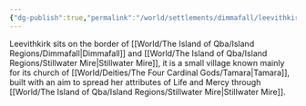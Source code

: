 ```yaml
---
{"dg-publish":true,"permalink":"/world/settlements/dimmafall/leevithkirk/"}
---
```


Leevithkirk sits on the border of [[World/The Island of Qba/Island Regions/Dimmafall\|Dimmafall]] and [[World/The Island of Qba/Island Regions/Stillwater Mire\|Stillwater Mire]], it is a small village known mainly for its church of [[World/Deities/The Four Cardinal Gods/Tamara\|Tamara]], built with an aim to spread her attributes of Life and Mercy through [[World/The Island of Qba/Island Regions/Stillwater Mire\|Stillwater Mire]].